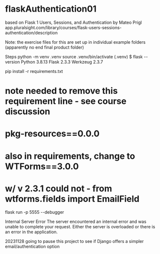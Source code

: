 # flaskAuthentication01

based on Flask 1 Users, Sessions, and Authentication by Mateo Prigl
app.pluralsight.com/library/courses/flask-users-sessions-authentication/description

Note: the exercise files for this are set up in individual example folders (apparently no end final product folder)

Steps
python -m venv .venv
source .venv/bin/activate
(.venv) $ flask --version
  Python 3.8.13
  Flask 2.3.3
  Werkzeug 2.3.7

pip install -r requirements.txt
# note needed to remove this requirement line - see course discussion
# pkg-resources==0.0.0
# also in requirements, change to WTForms==3.0.0
# w/ v 2.3.1 could not - from wtforms.fields import EmailField

flask run -p 5555  --debugger



Internal Server Error
The server encountered an internal error and was unable to complete your request. Either the server is overloaded or there is an error in the application.

20231128
going to pause this project to see if Django offers a simpler email/authentication option
